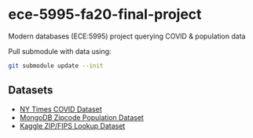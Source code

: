 # ece-5995-fa20-final-project
Modern databases (ECE:5995) project querying COVID &amp; population data


Pull submodule with data using:
```bash
git submodule update --init
```
## Datasets
- [NY Times COVID Dataset](https://github.com/nytimes/covid-19-data)
- [MongoDB Zipcode Population Dataset](https://media.mongodb.org/zips.json)
- [Kaggle ZIP/FIPS Lookup Dataset](https://www.kaggle.com/danofer/zipcodes-county-fips-crosswalk)
